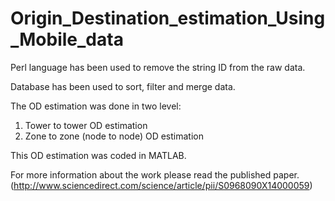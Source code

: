 # Origin_Destination_estimation_Using_Mobile_data
Perl language has been used to remove the string ID from the raw data.

Database has been used to sort, filter and merge data. 

The OD estimation was done in two level:
  1. Tower to tower OD estimation
  2. Zone to zone (node to node) OD estimation

This OD estimation was coded in MATLAB.

For more information about the work please read the published paper. (http://www.sciencedirect.com/science/article/pii/S0968090X14000059)
